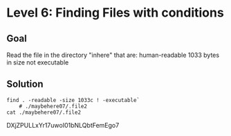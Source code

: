 # Level 6: Finding Files with conditions
## Goal
Read the file in the directory "inhere" that are:
    human-readable
    1033 bytes in size
    not executable
## Solution
```cd inhere
find . -readable -size 1033c ! -executable`
    # ./maybehere07/.file2
cat ./maybehere07/.file2
```
DXjZPULLxYr17uwoI01bNLQbtFemEgo7
